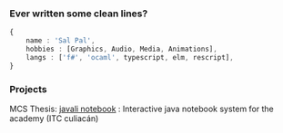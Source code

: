 ### Ever written some clean lines?

```ts
{
    name : 'Sal Pal',
    hobbies : [Graphics, Audio, Media, Animations],
    langs : ['f#', 'ocaml', typescript, elm, rescript],
}
```
### Projects

MCS Thesis: [javali notebook](https://www.youtube.com/watch?v=SmprxYB86mg) : Interactive java notebook system for the academy (ITC culiacán)
